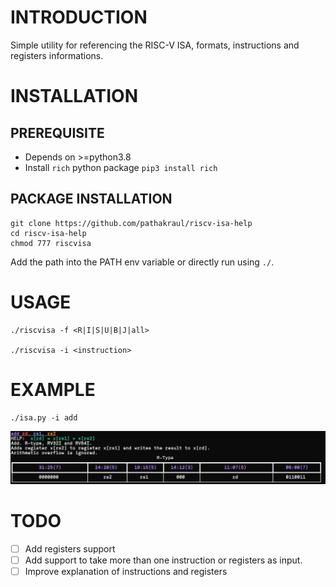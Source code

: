 # INTRODUCTION

Simple utility for referencing the RISC-V ISA, formats, instructions and registers informations.


# INSTALLATION

## PREREQUISITE
- Depends on >=python3.8
- Install `rich` python package `pip3 install rich`

## PACKAGE INSTALLATION
```
git clone https://github.com/pathakraul/riscv-isa-help
cd riscv-isa-help
chmod 777 riscvisa
```
Add the path into the PATH env variable or directly run using `./`.

# USAGE

```
./riscvisa -f <R|I|S|U|B|J|all>

./riscvisa -i <instruction>

```


# EXAMPLE
```
./isa.py -i add 

```
![](add-example.png)


# TODO

- [ ] Add registers support
- [ ] Add support to take more than one instruction or registers as input.
- [ ] Improve explanation of instructions and registers
